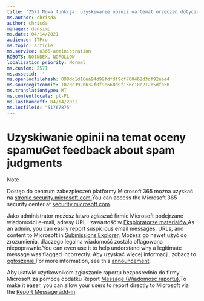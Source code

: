 ```yaml
---
title: '2571 Nowa funkcja: uzyskiwanie opinii na temat orzeczeń dotyczących spamu'
ms.author: chrisda
author: chrisda
manager: dansimp
ms.date: 04/14/2021
audience: ITPro
ms.topic: article
ms.service: o365-administration
ROBOTS: NOINDEX, NOFOLLOW
localization_priority: Normal
ms.custom: 2571
ms.assetid: ''
ms.openlocfilehash: 098dd1d16ea94d99fdfdf9cf760462d3df92eee4
ms.sourcegitcommit: 1070c392bb32f0f9e660d9f156c10c212b5dfb50
ms.translationtype: MT
ms.contentlocale: pl-PL
ms.lasthandoff: 04/14/2021
ms.locfileid: "51767875"
---
```

# <a name="get-feedback-about-spam-judgments"></a><span data-ttu-id="f8c01-102">Uzyskiwanie opinii na temat oceny spamu</span><span class="sxs-lookup"><span data-stu-id="f8c01-102">Get feedback about spam judgments</span></span>

> [!NOTE]
> <span data-ttu-id="f8c01-103">Dostęp do centrum zabezpieczeń platformy Microsoft 365 można uzyskać na [stronie security.microsoft.com.](https://security.microsoft.com)</span><span class="sxs-lookup"><span data-stu-id="f8c01-103">You can access the Microsoft 365 security center at [security.microsoft.com](https://security.microsoft.com).</span></span>

<span data-ttu-id="f8c01-104">Jako administrator możesz łatwo zgłaszać firmie Microsoft podejrzane wiadomości e-mail, adresy URL i zawartość w [Eksploratorze materiałów.](https://security.microsoft.com/reportsubmission)</span><span class="sxs-lookup"><span data-stu-id="f8c01-104">As an admin, you can easily report suspicious email messages, URLs, and content to Microsoft in [Submissions Explorer](https://security.microsoft.com/reportsubmission).</span></span> <span data-ttu-id="f8c01-105">Możesz go nawet użyć do zrozumienia, dlaczego legalna wiadomość została oflagowana niepoprawnie.</span><span class="sxs-lookup"><span data-stu-id="f8c01-105">You can even use it to help understand why a legitimate message was flagged incorrectly.</span></span> <span data-ttu-id="f8c01-106">Aby uzyskać więcej informacji, zobacz to [ogłoszenie.](https://techcommunity.microsoft.com/t5/Security-Privacy-and-Compliance/Empower-security-teams-to-easily-report-suspicious-emails-amp/ba-p/752622)</span><span class="sxs-lookup"><span data-stu-id="f8c01-106">For more information, see this [announcement](https://techcommunity.microsoft.com/t5/Security-Privacy-and-Compliance/Empower-security-teams-to-easily-report-suspicious-emails-amp/ba-p/752622).</span></span>

<span data-ttu-id="f8c01-107">Aby ułatwić użytkownikom zgłaszanie raportu bezpośrednio do firmy Microsoft za pomocą dodatku Report [Message (Wiadomość raportu).](https://appsource.microsoft.com/product/office/WA104381180?src=office&tab=Overview)</span><span class="sxs-lookup"><span data-stu-id="f8c01-107">To make it easer, you can allow your users to report directly to Microsoft via the [Report Message add-in](https://appsource.microsoft.com/product/office/WA104381180?src=office&tab=Overview).</span></span>
